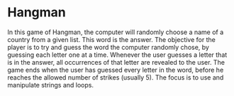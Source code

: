 # Hangman

In this game of Hangman, the computer will randomly choose a name of a country from a given list. This word is the answer. The objective for the player is to try and guess the word the computer randomly chose, by guessing each letter one at a time. Whenever the user guesses a letter that is in the answer, all occurrences of that letter are revealed to the user. The game ends when the user has guessed every letter in the word, before he reaches the allowed number of strikes (usually 5). The focus is to use and manipulate strings and loops.
